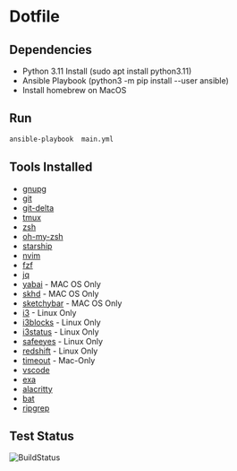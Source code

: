 # Dotfile


## Dependencies

* Python 3.11  Install (sudo apt install python3.11)
* Ansible Playbook (python3 -m pip install --user ansible)
* Install homebrew on MacOS


## Run

```bash
ansible-playbook  main.yml
```



## Tools Installed
* [gnupg](https://gnupg.org/)
* [git](https://git-scm.com/)
* [git-delta](https://github.com/dandavison/delta)
* [tmux](https://github.com/tmux/tmux)
* [zsh](https://www.zsh.org/)
* [oh-my-zsh](https://ohmyz.sh/)
* [starship](https://starship.rs/)
* [nvim](https://neovim.io/)
* [fzf](https://github.com/junegunn/fzf)
* [jq](https://jqlang.github.io/jq/)
* [yabai](https://github.com/koekeishiya/yabai) - MAC OS Only
* [skhd](https://github.com/koekeishiya/skhd) - MAC OS Only
* [sketchybar](https://github.com/FelixKratz/SketchyBar) - MAC OS Only
* [i3](https://i3wm.org/) - Linux Only
* [i3blocks](https://github.com/vivien/i3blocks) - Linux Only
* [i3status](https://github.com/i3/i3status) - Linux Only
* [safeeyes](https://slgobinath.github.io/SafeEyes/) - Linux Only
* [redshift](https://github.com/jonls/redshift) - Linux Only
* [timeout](https://apps.apple.com/us/app/time-out-break-reminders/id402592703?mt=12) - Mac-Only
* [vscode](https://code.visualstudio.com/)
* [exa](https://github.com/ogham/exa)
* [alacritty](https://github.com/alacritty/alacritty)
* [bat](https://github.com/sharkdp/bat)
* [ripgrep](https://github.com/BurntSushi/ripgrep)


## Test Status

![BuildStatus](https://github.com/shubham399/new-dotfiles/actions/workflows/test.yml/badge.svg)
